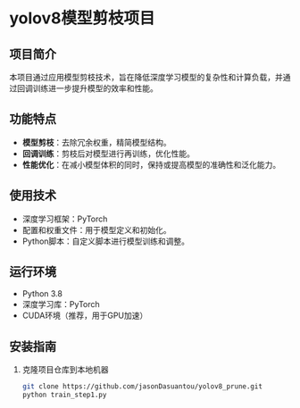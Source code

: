 # yolov8模型剪枝项目

## 项目简介
本项目通过应用模型剪枝技术，旨在降低深度学习模型的复杂性和计算负载，并通过回调训练进一步提升模型的效率和性能。

## 功能特点
- **模型剪枝**：去除冗余权重，精简模型结构。
- **回调训练**：剪枝后对模型进行再训练，优化性能。
- **性能优化**：在减小模型体积的同时，保持或提高模型的准确性和泛化能力。

## 使用技术
- 深度学习框架：PyTorch
- 配置和权重文件：用于模型定义和初始化。
- Python脚本：自定义脚本进行模型训练和调整。

## 运行环境
- Python 3.8
- 深度学习库：PyTorch
- CUDA环境（推荐，用于GPU加速）

## 安装指南
1. 克隆项目仓库到本地机器
   ```bash
   git clone https://github.com/jasonDasuantou/yolov8_prune.git
   python train_step1.py
